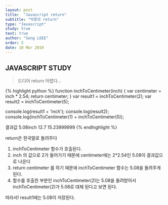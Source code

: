 ```yaml
---
layout: post
title:  "Javascript return"
subtitle: "악몽의 return"
type: "Javascript"
study: true
text: true
author: "Song LEEE"
order: 5
date: 10 Mar 2019
---
```


## JAVASCRIPT STUDY

> 드디어 return 어렵다...

{% highlight python %}
  function inchToCentimeter(inch) {
    var centimeter = inch * 2.54;
    return centimeter;
  }
  var result1 = inchToCentimeter(2);
  var result2 = inchToCentimeter(5);

  console.log(result1 + 'inch');
  console.log(result2);
  console.log(inchToCentimeter(1) + inchToCentimeter(5));

  결과값
  5.08inch
  12.7
  15.23999999
{% endhighlight %}

<p class="txt_point">return은 한국말로 돌려주다</p>

1. inchToCentimeter 함수가 호출된다.
2. inch 의 값으로 2가 들어가기 때문에 centimeter에는 2*2.54인 5.08이 결과값으로 나온다
3. return centimeter 를 하기 때문에 inchToCentimeter 함수는 5.08을 돌려주게 된다.
4. 함수를 호출한 부분인 inchToCentimeter(2)는 5.08을 돌려받아서 inchToCentimeter(2)가 5.08로 대체 된다고 보면 된다.

<p>따라서! result1에는 5.08이 저장된다.</p>